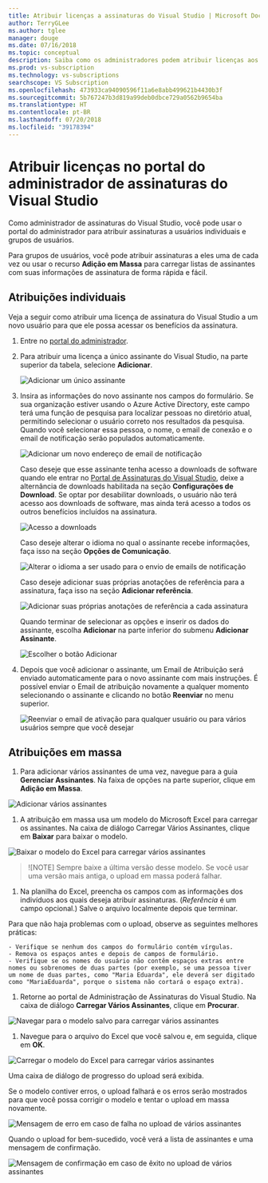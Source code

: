 ```yaml
---
title: Atribuir licenças a assinaturas do Visual Studio | Microsoft Docs
author: TerryGLee
ms.author: tglee
manager: douge
ms.date: 07/16/2018
ms.topic: conceptual
description: Saiba como os administradores podem atribuir licenças aos assinantes
ms.prod: vs-subscription
ms.technology: vs-subscriptions
searchscope: VS Subscription
ms.openlocfilehash: 473933ca94090596f11a6e8abb499621b4430b3f
ms.sourcegitcommit: 5b767247b3d819a99deb0dbce729a0562b9654ba
ms.translationtype: HT
ms.contentlocale: pt-BR
ms.lasthandoff: 07/20/2018
ms.locfileid: "39178394"
---
```

# <a name="assign-licenses-in-the-visual-studio-subscriptions-administrator-portal"></a>Atribuir licenças no portal do administrador de assinaturas do Visual Studio

Como administrador de assinaturas do Visual Studio, você pode usar o portal do administrador para atribuir assinaturas a usuários individuais e grupos de usuários.

Para grupos de usuários, você pode atribuir assinaturas a eles uma de cada vez ou usar o recurso **Adição em Massa** para carregar listas de assinantes com suas informações de assinatura de forma rápida e fácil. 

## <a name="individual-assignments"></a>Atribuições individuais

Veja a seguir como atribuir uma licença de assinatura do Visual Studio a um novo usuário para que ele possa acessar os benefícios da assinatura.

1. Entre no [portal do administrador](https://manage.visualstudio.com).

2. Para atribuir uma licença a único assinante do Visual Studio, na parte superior da tabela, selecione **Adicionar**.

   ![Adicionar um único assinante](media\add-single-subscriber.png)

3. Insira as informações do novo assinante nos campos do formulário. Se sua organização estiver usando o Azure Active Directory, este campo terá uma função de pesquisa para localizar pessoas no diretório atual, permitindo selecionar o usuário correto nos resultados da pesquisa. Quando você selecionar essa pessoa, o nome, o email de conexão e o email de notificação serão populados automaticamente. 

   ![Adicionar um novo endereço de email de notificação](media\add-new-subscriber-notification-email.png)

   Caso deseje que esse assinante tenha acesso a downloads de software quando ele entrar no [Portal de Assinaturas do Visual Studio](https://my.visualstudio.com?wt.mc_id=o~msft~docs), deixe a alternância de downloads habilitada na seção **Configurações de Download**. Se optar por desabilitar downloads, o usuário não terá acesso aos downloads de software, mas ainda terá acesso a todos os outros benefícios incluídos na assinatura.

   ![Acesso a downloads](media\access-to-downloads.png)

   Caso deseje alterar o idioma no qual o assinante recebe informações, faça isso na seção **Opções de Comunicação**.

   ![Alterar o idioma a ser usado para o envio de emails de notificação](media\change-subscriber-communication-preference.png)

   Caso deseje adicionar suas próprias anotações de referência para a assinatura, faça isso na seção **Adicionar referência**.

   ![Adicionar suas próprias anotações de referência a cada assinatura](media\add-subscriber-reference-notes.png) 

    Quando terminar de selecionar as opções e inserir os dados do assinante, escolha **Adicionar** na parte inferior do submenu **Adicionar Assinante**.

   ![Escolher o botão Adicionar](media\add-button.png)

4. Depois que você adicionar o assinante, um Email de Atribuição será enviado automaticamente para o novo assinante com mais instruções. É possível enviar o Email de atribuição novamente a qualquer momento selecionando o assinante e clicando no botão **Reenviar** no menu superior.

   ![Reenviar o email de ativação para qualquer usuário ou para vários usuários sempre que você desejar](media\resend-subscriber-activation-emails.png) 

## <a name="bulk-assignments"></a>Atribuições em massa

1. Para adicionar vários assinantes de uma vez, navegue para a guia **Gerenciar Assinantes**. Na faixa de opções na parte superior, clique em **Adição em Massa**.

  ![Adicionar vários assinantes](media\add-multiple-subscribers.png)

1. A atribuição em massa usa um modelo do Microsoft Excel para carregar os assinantes. Na caixa de diálogo Carregar Vários Assinantes, clique em **Baixar** para baixar o modelo.

  ![Baixar o modelo do Excel para carregar vários assinantes](media\download-template-upload-subscribers.png)

  >![NOTE] Sempre baixe a última versão desse modelo. Se você usar uma versão mais antiga, o upload em massa poderá falhar.

1. Na planilha do Excel, preencha os campos com as informações dos indivíduos aos quais deseja atribuir assinaturas. (*Referência* é um campo opcional.) Salve o arquivo localmente depois que terminar.

  Para que não haja problemas com o upload, observe as seguintes melhores práticas:

    - Verifique se nenhum dos campos do formulário contém vírgulas.
    - Remova os espaços antes e depois de campos de formulário.
    - Verifique se os nomes do usuário não contêm espaços extras entre nomes ou sobrenomes de duas partes (por exemplo, se uma pessoa tiver um nome de duas partes, como "Maria Eduarda", ele deverá ser digitado como "MariaEduarda", porque o sistema não cortará o espaço extra).

1. Retorne ao portal de Administração de Assinaturas do Visual Studio. Na caixa de diálogo **Carregar Vários Assinantes**, clique em **Procurar**.

  ![Navegar para o modelo salvo para carregar vários assinantes](media\bulk-add-browse-saved-template.png)

1. Navegue para o arquivo do Excel que você salvou e, em seguida, clique em **OK**.

  ![Carregar o modelo do Excel para carregar vários assinantes](media\bulk-upload-subscribers.png)

  Uma caixa de diálogo de progresso do upload será exibida.

  Se o modelo contiver erros, o upload falhará e os erros serão mostrados para que você possa corrigir o modelo e tentar o upload em massa novamente.

  ![Mensagem de erro em caso de falha no upload de vários assinantes](media\bulk-add-template-failed.png)

  Quando o upload for bem-sucedido, você verá a lista de assinantes e uma mensagem de confirmação.

  ![Mensagem de confirmação em caso de êxito no upload de vários assinantes](media\bulk-add-template-success.png)
